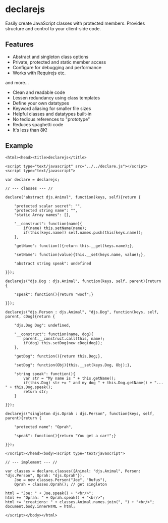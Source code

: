 # declarejs
Easily create JavaScript classes with protected members.  Provides structure and control to your client-side code.

## Features
- Abstract and singleton class options
- Private, protected and static member access
- Configure for debugging and performance
- Works with Requirejs etc.

and more...
- Clean and readable code
- Lessen redundancy using class templates
- Define your own datatypes
- Keyword aliasing for smaller file sizes
- Helpful classes and datatypes built-in
- No tedious references to "prototype"
- Reduces spaghetti code
- It's less than 8K!

## Example
```
<html><head><title>declarejs</title>

<script type="text/javascript" src="../../declare.js"></script>
<script type="text/javascript">

var declare = declarejs;

// --- classes --- //

declare("abstract djs.Animal", function(keys, self){return {

	"protected scalar secret": "",
	"protected string name": "",
	"static Array names": [],

	"__construct": function(name){
		if(name) this.setName(name);
		if(this[keys.name]) self.names.push(this[keys.name]);
	},

	"getName": function(){return this.__get(keys.name);},
	
	"setName": function(value){this.__set(keys.name, value);},
	
	"abstract string speak": undefined
	
}});

declarejs("djs.Dog : djs.Animal", function(keys, self, parent){return {

	"speak": function(){return "woof";}

}});

declarejs("djs.Person : djs.Animal", "djs.Dog", function(keys, self, parent, cDog){return {

	"djs.Dog Dog": undefined,

	"__construct": function(name, dog){
		parent.__construct.call(this, name);
		if(dog) this.setDog(new cDog(dog));
	},

	"getDog": function(){return this.Dog;},

	"setDog": function(Obj){this.__set(keys.Dog, Obj);},

	"string speak": function(){
		var str = "My name is " + this.getName();
		if(this.Dog) str += " and my dog " + this.Dog.getName() + "... " + this.Dog.speak();
		return str;
	}

}});

declarejs("singleton djs.Oprah : djs.Person", function(keys, self, parent){return {

	"protected name": "Oprah",

	"speak": function(){return "You get a car!";}

}});

</script></head><body><script type="text/javascript">
		
// --- implement --- //

var classes = declare.classes({Animal: "djs.Animal", Person: "djs.Person", Oprah: "djs.Oprah"}),
	Joe = new classes.Person("Joe", "Rufus"),
	Oprah = classes.Oprah(); // get singleton

html = "Joe: " + Joe.speak() + "<br/>";
html += "Oprah: " + Oprah.speak() + "<br/>";
html += "creations: " + classes.Animal.names.join(", ") + "<br/>";
document.body.innerHTML = html;

</script></body></html>
```
